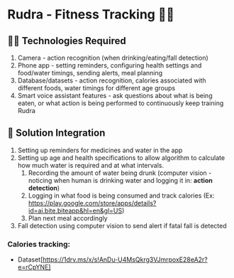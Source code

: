 # Rudra - Fitness Tracking 🏋️‍♀️

## 👩‍💻 Technologies Required
1. Camera - action recognition (when drinking/eating/fall detection)
2. Phone app - setting reminders, configuring health settings and food/water timings, sending alerts, meal planning
3. Database/datasets - action recognition, calories associated with different foods, water timings for different age groups
4. Smart voice assistant features - ask questions about what is being eaten, or what action is being performed to continuously keep training Rudra

## 🎋 Solution Integration
1. Setting up reminders for medicines and water in the app 
2. Setting up age and health specifications to allow algorithm to calculate how much water is required and at what intervals.
    1. Recording the amount of water being drunk (computer vision - noticing when human is drinking water and logging it in: **action detection**)
    2. Logging in what food is being consumed and track calories (Ex: https://play.google.com/store/apps/details?id=ai.bite.biteapp&hl=en&gl=US) 
    3. Plan next meal accordingly 
3. Fall detection using computer vision to send alert if fatal fall is detected

### Calories tracking:
- Dataset[https://1drv.ms/x/s!AnDu-U4MsQkrg3VJmrpoxE28eA2r?e=rCpYNE]
